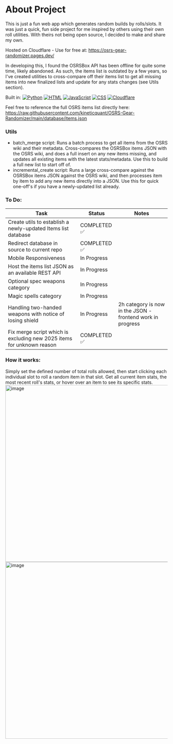 # About Project
This is just a fun web app which generates random builds by rolls/slots. It was just a quick, fun side project for me inspired by others using their own roll utilities. With theirs not being open source, I decided to make and share my own.

Hosted on Cloudflare - Use for free at: https://osrs-gear-randomizer.pages.dev/

In developing this, I found the OSRSBox API has been offline for quite some time, likely abandoned. As such, the items list is outdated by a few years, so I've created utilities to cross-compare off their items list to get all missing items into new finalized lists and update for any stats changes (see Utils section).

Built in:
[![Python](https://img.shields.io/badge/Python-3776AB?logo=python&logoColor=fff)](#)
[![HTML](https://img.shields.io/badge/HTML-%23E34F26.svg?logo=html5&logoColor=white)](#)
[![JavaScript](https://img.shields.io/badge/JavaScript-F7DF1E?logo=javascript&logoColor=000)](#)
	[![CSS](https://img.shields.io/badge/CSS-639?logo=css&logoColor=fff)](#)
	[![Cloudflare](https://img.shields.io/badge/Cloudflare-F38020?logo=Cloudflare&logoColor=white)](#)


Feel free to reference the full OSRS items list directly here:
https://raw.githubusercontent.com/kineticquant/OSRS-Gear-Randomizer/main/database/items.json


### Utils
- batch_merge script: Runs a batch process to get all items from the OSRS wiki and their metadata. Cross-compares the OSRSBox items JSON with the OSRS wiki, and does a full insert on any new items missing, and updates all existing items with the latest stats/metadata. Use this to build a full new list to start off of. 
- incremental_create script: Runs a large cross-compare against the OSRSBox items JSON against the OSRS wiki, and then processes item by item to add any new items directly into a JSON. Use this for quick one-off's if you have a newly-updated list already.


### To Do:
| Task                                           | Status                          | Notes                          |
|------------------------------------------------|---------------------------------|---------------------------------|
| Create utils to establish a newly-updated Items list database                     | COMPLETED ✅          
| Redirect database in source to current repo                     | COMPLETED ✅          
| Mobile Responsiveness                     | In Progress       
| Host the items list JSON as an available REST API                     | In Progress     
| Optional spec weapons category                     | In Progress     
| Magic spells category                     | In Progress     
| Handling two-handed weapons with notice of losing shield                     | In Progress     | 2h category is now in the JSON - frontend work in progress
| Fix merge script which is excluding new 2025 items for unknown reason | COMPLETED ✅


### How it works:
Simply set the defined number of total rolls allowed, then start clicking each individual slot to roll a random item in that slot. Get all current item stats, the most recent roll's stats, or hover over an item to see its specific stats.
<img width="600" height="550" alt="image" src="https://github.com/user-attachments/assets/5d4a4511-ce0f-4eeb-84d1-83163539cd2c" /><img width="600" height="550" alt="image" src="https://github.com/user-attachments/assets/4b9c1fe6-0cb7-4547-b711-5ec0caaaecc2" />
